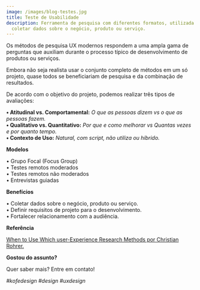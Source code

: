 ```yaml
---
image: /images/blog-testes.jpg
title: Teste de Usabilidade
description: Ferramenta de pesquisa com diferentes formatos, utilizada para
  coletar dados sobre o negócio, produto ou serviço.
---
```

Os métodos de pesquisa UX modernos respondem a uma ampla gama de perguntas que auxiliam durante o processo típico de desenvolvimento de produtos ou serviços.

Embora não seja realista usar o conjunto completo de métodos em um só projeto, quase todos se beneficiariam de pesquisa e da combinação de resultados.

De acordo com o objetivo do projeto, podemos realizar três tipos de avaliações:

**• Atitudinal vs. Comportamental:** *O que as pessoas dizem vs o que as pessoas fazem.*\
**• Qualitativo vs. Quantitativo:** *Por que e como melhorar vs Quantas vezes e por quanto tempo.*\
**• Contexto de Uso:** *Natural, com script, não utiliza ou híbrido.*

**Modelos**

• Grupo Focal (Focus Group)\
• Testes remotos moderados\
• Testes remotos não moderados\
• Entrevistas guiadas

**Benefícios**

• Coletar dados sobre o negócio, produto ou serviço.\
• Definir requisitos de projeto para o desenvolvimento.\
• Fortalecer relacionamento com a audiência.

**Referência**

[When to Use Which user-Experience Research Methods por Christian Rohrer.](https://www.nngroup.com/articles/which-ux-research-methods/)

**Gostou do assunto?**

Quer saber mais? Entre em contato!

*\#kofedesign #design #uxdesign*